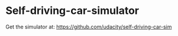 # Self-driving-car-simulator

Get the simulator at:
https://github.com/udacity/self-driving-car-sim
